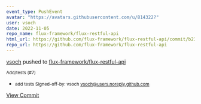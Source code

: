 ```yaml
---
event_type: PushEvent
avatar: "https://avatars.githubusercontent.com/u/814322?"
user: vsoch
date: 2022-11-05
repo_name: flux-framework/flux-restful-api
html_url: https://github.com/flux-framework/flux-restful-api/commit/b2357131b6ccfadc8e1e9921db12ef03d4c50c33
repo_url: https://github.com/flux-framework/flux-restful-api
---
```


<a href='https://github.com/vsoch' target='_blank'>vsoch</a> pushed to <a href='https://github.com/flux-framework/flux-restful-api' target='_blank'>flux-framework/flux-restful-api</a>

<small>Add/tests (#7)

* add tests
Signed-off-by: vsoch <vsoch@users.noreply.github.com></small>

<a href='https://github.com/flux-framework/flux-restful-api/commit/b2357131b6ccfadc8e1e9921db12ef03d4c50c33' target='_blank'>View Commit</a>